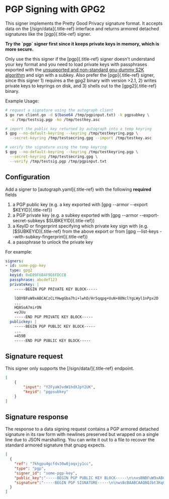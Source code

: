 # PGP Signing with GPG2

This signer implements the Pretty Good Privacy signature format. It
accepts data on the [/sign/data]{.title-ref} interface and returns
armored detached signatures like the [pgp]{.title-ref} signer.

**Try the \`pgp\` signer first since it keeps private keys in memory,
which is more secure.**

Only use the this signer if the [pgp]{.title-ref} signer doesn\'t
understand your key format and you need to load private keys with
passphrases exported with the [unsupported and non-standard gnu-dummy
S2K algorithm](https://github.com/golang/go/issues/13605) and sign with
a subkey. Also prefer the [pgp]{.title-ref} signer, since this signer 1)
requires a the gpg2 binary with version \>2.1, 2) writes private keys to
keyrings on disk, and 3) shells out to the [gpg2]{.title-ref} binary.

Example Usage:

``` bash
# request a signature using the autograph client
$ go run client.go -d $(base64 /tmp/pgpinput.txt) -k pgpsubkey \
  -o /tmp/testsig.pgp -ko /tmp/testkey.asc

# import the public key returned by autograph into a temp keyring
$ gpg --no-default-keyring --keyring /tmp/testkeyring.pgp \
  --secret-keyring /tmp/testsecring.gpg --import /tmp/testkey.asc

# verify the signature using the temp keyring
$ gpg --no-default-keyring --keyring /tmp/testkeyring.pgp \
  --secret-keyring /tmp/testsecring.gpg \
  --verify /tmp/testsig.pgp /tmp/pgpinput.txt
```

## Configuration

Add a signer to [autograph.yaml]{.title-ref} with the following
**required** fields

1.  a PGP public key (e.g. a key exported with [gpg \--armor \--export
    \$KEYID]{.title-ref})
2.  a PGP private key (e.g. a subkey exported with [gpg \--armor
    \--export-secret-subkeys \$SUBKEYID]{.title-ref})
3.  a KeyID or fingerprint specifying which private key sign with (e.g.
    [\$SUBKEYID]{.title-ref} from the above export or from [gpg
    \--list-keys \--with-subkey-fingerprint]{.title-ref})
4.  a passphrase to unlock the private key

For example:

``` yaml
signers:
- id: some-pgp-key
  type: gpg2
  keyid: 0xE09F6B4F9E6FDCCB
  passphrase: abcdef123
  privatekey: |
    -----BEGIN PGP PRIVATE KEY BLOCK-----

    lQOYBFuW9xABCACzCLYHwgGba7hi+lwhD/Hr5qqpg+UuN+88NclYgLWyl1nPpx2D
    ...
    HQASoA7mirON
    =vJUu
    -----END PGP PRIVATE KEY BLOCK-----
  publickey: |
    -----BEGIN PGP PUBLIC KEY BLOCK-----
    ...
    =459B
    -----END PGP PUBLIC KEY BLOCK-----
```

## Signature request

This signer only supports the [/sign/data/]{.title-ref} endpoint.

``` json
[
    {
        "input": "Y2FyaWJvdW1hdXJpY2UK",
        "keyid": "pgpsubkey"
    }
]
```

## Signature response

The response to a data signing request contains a PGP armored detached
signature in its raw form with newlines preserved but wrapped on a
single line due to JSON marshalling. You can write it out to a file to
recover the standard armored signature that gnupg expects.

``` json
[
  {
    "ref": "7khgpu4gcfdv30w8joqxjy1cc",
    "type": "pgp",
    "signer_id": "some-pgp-key",
    "public_key":"-----BEGIN PGP PUBLIC KEY BLOCK-----\n\nxsBNBFuW9xABCACzCLYHwg...",
    "signature":"-----BEGIN PGP SIGNATURE-----\n\nwsBcBAABCAAQBQJbt3KqCRDdCl2Z...."
  }
]
```
